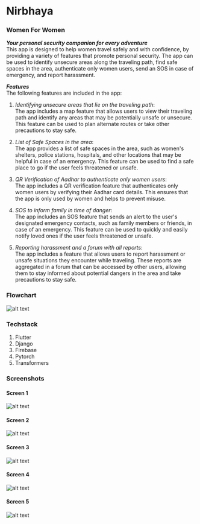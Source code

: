 # Nirbhaya 
### Women For Women

***Your personal security companion for every adventure***<br>
This app is designed to help women travel safely and with confidence, by providing a variety of features that promote personal security. The app can be used to identify unsecure areas along the traveling path, find safe spaces in the area, authenticate only women users, send an SOS in case of emergency, and report harassment.
<br>

***Features*** <br>
The following features are included in the app:

1. *Identifying unsecure areas that lie on the traveling path*:<br>
The app includes a map feature that allows users to view their traveling path and identify any areas that may be potentially unsafe or unsecure. This feature can be used to plan alternate routes or take other precautions to stay safe.

2. *List of Safe Spaces in the area*:<br>
The app provides a list of safe spaces in the area, such as women's shelters, police stations, hospitals, and other locations that may be helpful in case of an emergency. This feature can be used to find a safe place to go if the user feels threatened or unsafe.

3. *QR Verification of Aadhar to authenticate only women users*:<br>
The app includes a QR verification feature that authenticates only women users by verifying their Aadhar card details. This ensures that the app is only used by women and helps to prevent misuse.

4. *SOS to inform family in time of danger*:<br>
The app includes an SOS feature that sends an alert to the user's designated emergency contacts, such as family members or friends, in case of an emergency. This feature can be used to quickly and easily notify loved ones if the user feels threatened or unsafe.

5. *Reporting harassment and a forum with all reports*:<br>
The app includes a feature that allows users to report harassment or unsafe situations they encounter while traveling. These reports are aggregated in a forum that can be accessed by other users, allowing them to stay informed about potential dangers in the area and take precautions to stay safe.

### Flowchart
![alt text](https://github.com/taaaahahaha/Nirbhaya-Women4Women/blob/main/images/flowchart.jfif)

### Techstack
1. Flutter
2. Django
3. Firebase
4. Pytorch
5. Transformers

### Screenshots
#### Screen 1
![alt text](https://github.com/taaaahahaha/Nirbhaya-Women4Women/blob/main/images/image1.png)
#### Screen 2
![alt text](https://github.com/taaaahahaha/Nirbhaya-Women4Women/blob/main/images/image2.png)
#### Screen 3
![alt text](https://github.com/taaaahahaha/Nirbhaya-Women4Women/blob/main/images/image3.png)
#### Screen 4
![alt text](https://github.com/taaaahahaha/Nirbhaya-Women4Women/blob/main/images/image4.png)
#### Screen 5
![alt text](https://github.com/taaaahahaha/Nirbhaya-Women4Women/blob/main/images/image5.png)



